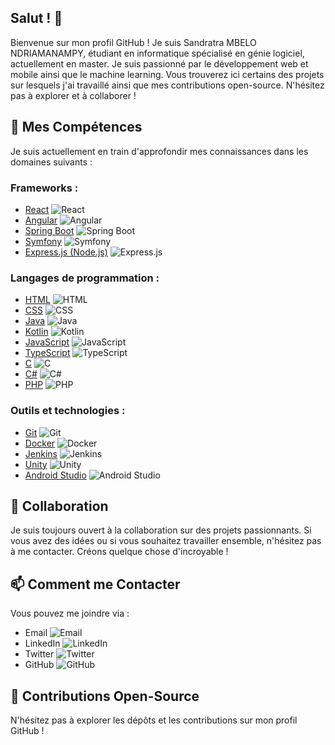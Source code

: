 <!--
**MN-Sandratra/MN-Sandratra** is a ✨ _special_ ✨ repository because its `README.md` (this file) appears on your GitHub profile.

Here are some ideas to get you started:

- 🔭 I’m currently working on ...
- 🌱 I’m currently learning ...
- 👯 I’m looking to collaborate on ...
- 🤔 I’m looking for help with ...
- 💬 Ask me about ...
- 📫 How to reach me: ...
- 😄 Pronouns: ...
- ⚡ Fun fact: ...
-->
## Salut ! 👋

Bienvenue sur mon profil GitHub ! Je suis Sandratra MBELO NDRIAMANAMPY, étudiant en informatique spécialisé en génie logiciel, actuellement en master. Je suis passionné par le développement web et mobile ainsi que le machine learning. Vous trouverez ici certains des projets sur lesquels j'ai travaillé ainsi que mes contributions open-source. N'hésitez pas à explorer et à collaborer !

## 🌱 Mes Compétences

Je suis actuellement en train d'approfondir mes connaissances dans les domaines suivants :

### Frameworks :

- [React](https://reactjs.org/) ![React](https://img.icons8.com/color/48/000000/react-native.png)
- [Angular](https://angular.io/) ![Angular](https://img.icons8.com/color/48/000000/angularjs.png)
- [Spring Boot](https://spring.io/projects/spring-boot) ![Spring Boot](https://img.icons8.com/color/48/000000/spring-logo.png)
- [Symfony](https://symfony.com/) ![Symfony](https://img.icons8.com/color/48/000000/symfony.png)
- [Express.js (Node.js)](https://expressjs.com/) ![Express.js](https://img.icons8.com/color/48/000000/nodejs.png)

### Langages de programmation :

- [HTML](https://developer.mozilla.org/en-US/docs/Web/HTML) ![HTML](https://img.icons8.com/color/48/000000/html-5.png)
- [CSS](https://developer.mozilla.org/en-US/docs/Web/CSS) ![CSS](https://img.icons8.com/color/48/000000/css3.png)
- [Java](https://www.java.com/) ![Java](https://img.icons8.com/color/48/000000/java-coffee-cup-logo.png)
- [Kotlin](https://kotlinlang.org/) ![Kotlin](https://img.icons8.com/color/48/000000/kotlin.png)
- [JavaScript](https://developer.mozilla.org/en-US/docs/Web/JavaScript) ![JavaScript](https://img.icons8.com/color/48/000000/javascript.png)
- [TypeScript](https://www.typescriptlang.org/) ![TypeScript](https://img.icons8.com/color/48/000000/typescript.png)
- [C](https://en.cppreference.com/w/c) ![C](https://img.icons8.com/color/48/000000/c-programming.png)
- [C#](https://docs.microsoft.com/en-us/dotnet/csharp/) ![C#](https://img.icons8.com/color/48/000000/c-sharp-logo.png)
- [PHP](https://www.php.net/) ![PHP](https://img.icons8.com/officel/48/000000/php-logo.png)

### Outils et technologies :

- [Git](https://git-scm.com/) ![Git](https://img.icons8.com/color/48/000000/git.png)
- [Docker](https://www.docker.com/) ![Docker](https://img.icons8.com/color/48/000000/docker.png)
- [Jenkins](https://www.jenkins.io/) ![Jenkins](https://img.icons8.com/color/48/000000/jenkins.png)
- [Unity](https://unity.com/) ![Unity](https://img.icons8.com/color/48/000000/unity.png)
- [Android Studio](https://developer.android.com/studio/) ![Android Studio](https://img.icons8.com/color/48/000000/android-studio.png)

## 👯 Collaboration

Je suis toujours ouvert à la collaboration sur des projets passionnants. Si vous avez des idées ou si vous souhaitez travailler ensemble, n'hésitez pas à me contacter. Créons quelque chose d'incroyable !

## 📫 Comment me Contacter

Vous pouvez me joindre via :
- Email ![Email](https://img.icons8.com/fluency/48/000000/email.png)
- LinkedIn ![LinkedIn](https://img.icons8.com/fluency/48/000000/linkedin.png)
- Twitter ![Twitter](https://img.icons8.com/fluency/48/000000/twitter.png)
- GitHub ![GitHub](https://img.icons8.com/fluency/48/000000/github.png)


## 🤝 Contributions Open-Source


N'hésitez pas à explorer les dépôts et les contributions sur mon profil GitHub !


